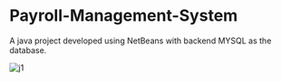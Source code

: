 # Payroll-Management-System
A java project developed using NetBeans with backend MYSQL as the database.

  ![j1](https://github.com/Mrudula-10/Payroll-Management-System/assets/127319614/2ba6ffac-fa53-4c0f-9164-5a902efafec2)
          
